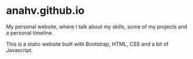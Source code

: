 # anahv.github.io

My personal website, where I talk about my skills, some of my projects and a personal timeline.

This is a static website built with Bootstrap, HTML, CSS and a bit of Javascript.
